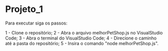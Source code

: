 # Projeto_1

Para executar siga os passos:

1 - Clone o repositório;
2 - Abra o arquivo melhorPetShop.js no VisualStudio Code;
3 - Abra o terminal do VisualStudio Code;
4 - Direcione o caminho até a pasta do repositório;
5 - Insira o comando "node melhorPetShop.js".
